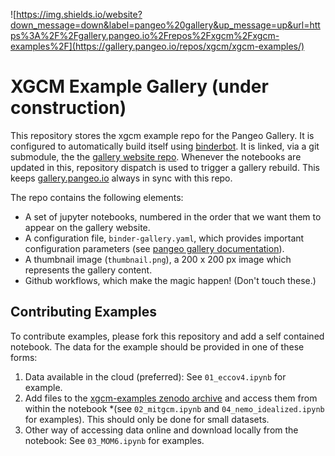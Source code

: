 ![https://img.shields.io/website?down_message=down&label=pangeo%20gallery&up_message=up&url=https%3A%2F%2Fgallery.pangeo.io%2Frepos%2Fxgcm%2Fxgcm-examples%2F](https://gallery.pangeo.io/repos/xgcm/xgcm-examples/)

# XGCM Example Gallery (under construction)

This repository stores the xgcm example repo for the Pangeo Gallery.
It is configured to automatically build itself using
[binderbot](https://github.com/pangeo-gallery/binderbot).
It is linked, via a git submodule, the the
[gallery website repo](https://github.com/pangeo-gallery/pangeo-gallery).
Whenever the notebooks are updated in this, repository
dispatch is used to trigger a gallery rebuild. This keeps
[gallery.pangeo.io](http://gallery.pangeo.io) always in sync with this repo.

The repo contains the following elements:

- A set of jupyter notebooks, numbered in the order that we want them to
  appear on the gallery website.
- A configuration file, `binder-gallery.yaml`, which provides important
  configuration parameters (see [pangeo gallery documentation](http://gallery.pangeo.io)).
- A thumbnail image (`thumbnail.png`), a 200 x 200 px image which represents
  the gallery content.
- Github workflows, which make the magic happen! (Don't touch these.)

## Contributing Examples

To contribute examples, please fork this repository and add a self contained notebook. The data for the example should be provided in one of these forms:

1. Data available in the cloud (preferred): See `01_eccov4.ipynb` for example.
2. Add files to the [xgcm-examples zenodo archive](https://zenodo.org/record/4421428#.X_XP7y1h3x9) and access them from within the notebook *(see `02_mitgcm.ipynb` and `04_nemo_idealized.ipynb` for examples). This should only be done for small datasets.
3. Other way of accessing data online and download locally from the notebook: See `03_MOM6.ipynb` for examples.
